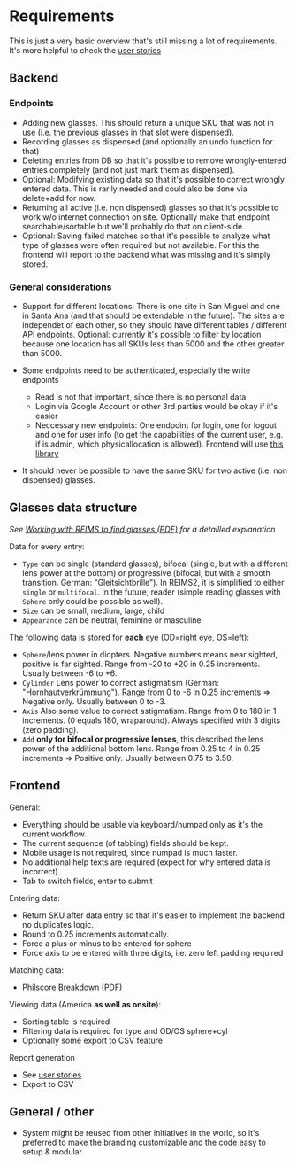 # Requirements

This is just a very basic overview that's still missing a lot of requirements. It's more helpful to check the [user stories](./user-stories)

## Backend

### Endpoints

- Adding new glasses. This should return a unique SKU that was not in use (i.e. the previous glasses in that slot were dispensed).
- Recording glasses as dispensed (and optionally an undo function for that)
- Deleting entries from DB so that it's possible to remove wrongly-entered entries completely (and not just mark them as dispensed).
- Optional: Modifying existing data so that it's possible to correct wrongly entered data. This is rarily needed and could also be done via delete+add for now.
- Returning all active (i.e. non dispensed) glasses so that it's possible to work w/o internet connection on site. Optionally make that endpoint searchable/sortable but we'll probably do that on client-side.
- Optional: Saving failed matches so that it's possible to analyze what type of glasses were often required but not available. For this the frontend will report to the backend what was missing and it's simply stored.

### General considerations

- Support for different locations: There is one site in San Miguel and one in Santa Ana (and that should be extendable in the future). The sites are independet of each other, so they should have different tables / different API endpoints. Optional: currently it's possible to filter by location because one location has all SKUs less than 5000 and the other greater than 5000.
- Some endpoints need to be authenticated, especially the write endpoints

  - Read is not that important, since there is no personal data
  - Login via Google Account or other 3rd parties would be okay if it's easier
  - Neccessary new endpoints: One endpoint for login, one for logout and one for user info (to get the capabilities of the current user, e.g. if is admin, which physicallocation is allowed). Frontend will use [this library](https://auth.nuxtjs.org/schemes/local#options)

- It should never be possible to have the same SKU for two active (i.e. non dispensed) glasses.

## Glasses data structure

_See [Working with REIMS to find glasses (PDF)](/working-with-reims.pdf) for a detailled explanation_

Data for every entry:

- `Type` can be single (standard glasses), bifocal (single, but with a different lens power at the bottom) or progressive (bifocal, but with a smooth transition. German: "Gleitsichtbrille"). In REIMS2, it is simplified to either `single` or `multifocal`. In the future, reader (simple reading glasses with `Sphere` only could be possible as well).
- `Size` can be small, medium, large, child
- `Appearance` can be neutral, feminine or masculine

The following data is stored for **each** eye (OD=right eye, OS=left):

- `Sphere`/lens power in diopters. Negative numbers means near sighted, positive is far sighted. Range from -20 to +20 in 0.25 increments. Usually between -6 to +6.
- `Cylinder` Lens power to correct astigmatism (German: "Hornhautverkrümmung"). Range from 0 to -6 in 0.25 increments => Negative only. Usually between 0 to -3.
- `Axis` Also some value to correct astigmatism. Range from 0 to 180 in 1 increments. (0 equals 180, wraparound). Always specified with 3 digits (zero padding).
- `Add` **only for bifocal or progressive lenses**, this described the lens power of the additional bottom lens. Range from 0.25 to 4 in 0.25 increments => Positive only. Usually between 0.75 to 3.50.

## Frontend

General:

- Everything should be usable via keyboard/numpad only as it's the current workflow.
- The current sequence (of tabbing) fields should be kept.
- Mobile usage is not required, since numpad is much faster.
- No additional help texts are required (expect for why entered data is incorrect)
- Tab to switch fields, enter to submit

Entering data:

- Return SKU after data entry so that it's easier to implement the backend no duplicates logic.
- Round to 0.25 increments automatically.
- Force a plus or minus to be entered for sphere
- Force axis to be entered with three digits, i.e. zero left padding required

Matching data:

- [Philscore Breakdown (PDF)](/philscore-breakdown.pdf)

Viewing data (America **as well as onsite**):

- Sorting table is required
- Filtering data is required for type and OD/OS sphere+cyl
- Optionally some export to CSV feature

Report generation

- See [user stories](user-stories#inventory-analysis)
- Export to CSV

## General / other

- System might be reused from other initiatives in the world, so it's preferred to make the branding customizable and the code easy to setup & modular
